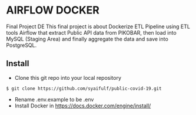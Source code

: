# AIRFLOW DOCKER
Final Project DE
This final project is about Dockerize ETL Pipeline using ETL tools Airflow that extract Public API data from PIKOBAR, then load into MySQL (Staging Area) and finally aggregate the data and save into PostgreSQL.

## Install

- Clone this git repo into your local repository
```
$ git clone https://github.com/syaifulf/public-covid-19.git
```
- Rename .env.example to be .env
- Install Docker in https://docs.docker.com/engine/install/
